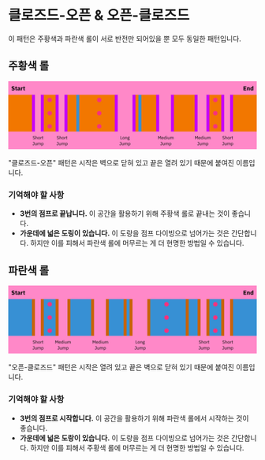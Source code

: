 # 클로즈드-오픈 & 오픈-클로즈드

이 패턴은 주황색과 파란색 롤이 서로 반전만 되어있을 뿐 모두 동일한 패턴입니다.

## 주황색 롤

![Closed-Open Orange](../images/rolls/closed-open-orange-annotated.jpg)

"클로즈드-오픈" 패턴은 시작은 벽으로 닫혀 있고 끝은 열려 있기 때문에 붙여진 이름입니다.

### 기억해야 할 사항

* **3번의 점프로 끝납니다.** 이 공간을 활용하기 위해 주황색 롤로 끝내는 것이 좋습니다.
* **가운데에 넓은 도링이 있습니다.** 이 도랑을 점프 다이빙으로 넘어가는 것은 간단합니다. 하지만 이를 피해서 파란색 롤에 머무르는 게 더 현명한 방법일 수 있습니다.

## 파란색 롤

![Open-Closed Blue](../images/rolls/open-closed-blue-annotated.jpg)

"오픈-클로즈드" 패턴은 시작은 열려 있고 끝은 벽으로 닫혀 있기 때문에 붙여진 이름입니다.

### 기억해야 할 사항

* **3번의 점프로 시작합니다.** 이 공간을 활용하기 위해 파란색 롤에서 시작하는 것이 좋습니다.
* **가운데에 넓은 도랑이 있습니다.** 이 도랑을 점프 다이빙으로 넘어가는 것은 간단합니다. 하지만 이를 피해서 주황색 롤에 머무르는 게 더 현명한 방법일 수 있습니다.
